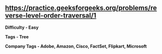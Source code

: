 ## https://practice.geeksforgeeks.org/problems/reverse-level-order-traversal/1

**Difficulty - Easy**

**Tags - Tree**

**Company Tags - Adobe, Amazon, Cisco, FactSet, Flipkart, Microsoft**
